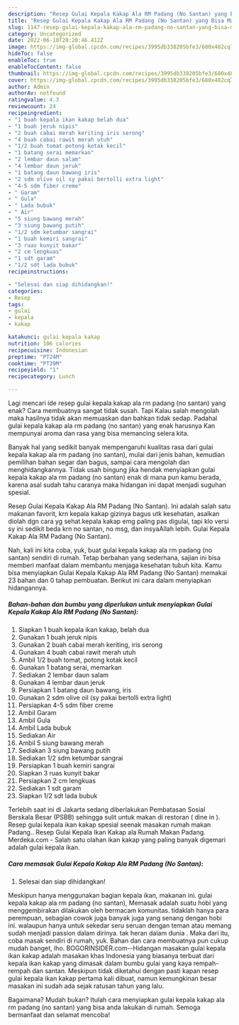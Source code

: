 ```yaml
---
description: "Resep Gulai Kepala Kakap Ala RM Padang (No Santan) yang Bisa Manjain Lidah "
title: "Resep Gulai Kepala Kakap Ala RM Padang (No Santan) yang Bisa Manjain Lidah "
slug: 1147-resep-gulai-kepala-kakap-ala-rm-padang-no-santan-yang-bisa-manjain-lidah
category: Uncategorized
date: 2022-06-10T20:20:46.412Z
image: https://img-global.cpcdn.com/recipes/3995db338205bfe3/680x482cq70/gulai-kepala-kakap-ala-rm-padang-no-santan-foto-resep-utama.jpg
hideToc: false
enableToc: true
enableTocContent: false
thumbnail: https://img-global.cpcdn.com/recipes/3995db338205bfe3/680x482cq70/gulai-kepala-kakap-ala-rm-padang-no-santan-foto-resep-utama.jpg
cover: https://img-global.cpcdn.com/recipes/3995db338205bfe3/680x482cq70/gulai-kepala-kakap-ala-rm-padang-no-santan-foto-resep-utama.jpg
author: Admin
authorAv: notfound
ratingvalue: 4.3
reviewcount: 24
recipeingredient:
- "1 buah kepala ikan kakap belah dua"
- "1 buah jeruk nipis"
- "2 buah cabai merah keriting iris serong"
- "4 buah cabai rawit merah utuh"
- "1/2 buah tomat potong kotak kecil"
- "1 batang serai memarkan"
- "2 lembar daun salam"
- "4 lembar daun jeruk"
- "1 batang daun bawang iris"
- "2 sdm olive oil sy pakai bertolli extra light"
- "4-5 sdm fiber creme"
- " Garam"
- " Gula"
- " Lada bubuk"
- " Air"
- "5 siung bawang merah"
- "3 siung bawang putih"
- "1/2 sdm ketumbar sangrai"
- "1 buah kemiri sangrai"
- "3 ruas kunyit bakar"
- "2 cm lengkuas"
- "1 sdt garam"
- "1/2 sdt lada bubuk"
recipeinstructions:

- "Selesai dan siap dihidangkan!"
categories:
- Resep
tags:
- gulai
- kepala
- kakap

katakunci: gulai kepala kakap 
nutrition: 106 calories
recipecuisine: Indonesian
preptime: "PT24M"
cooktime: "PT39M"
recipeyield: "1"
recipecategory: Lunch

---
```



Lagi mencari ide resep gulai kepala kakap ala rm padang (no santan) yang enak? Cara membuatnya sangat tidak susah. Tapi Kalau salah mengolah maka hasilnya tidak akan memuaskan dan bahkan tidak sedap. Padahal gulai kepala kakap ala rm padang (no santan) yang enak harusnya Kan mempunyai aroma dan rasa yang bisa memancing selera kita.


Banyak hal yang sedikit banyak mempengaruhi kualitas rasa dari gulai kepala kakap ala rm padang (no santan), mulai dari jenis bahan, kemudian pemilihan bahan segar dan bagus, sampai cara mengolah dan menghidangkannya. Tidak usah bingung jika hendak menyiapkan gulai kepala kakap ala rm padang (no santan) enak di mana pun kamu berada, karena asal sudah tahu caranya maka hidangan ini dapat menjadi suguhan spesial.

Resep Gulai Kepala Kakap Ala RM Padang (No Santan). Ini adalah salah satu makanan favorit, krn kepala kakap gizinya bagus utk kesehatan, asalkan diolah dgn cara yg sehat.kepala kakap emg paling pas digulai, tapi klo versi sy ini sedikit beda krn no santan, no msg, dan insyaAllah lebih. Gulai Kepala Kakap Ala RM Padang (No Santan).


Nah, kali ini kita coba, yuk, buat gulai kepala kakap ala rm padang (no santan) sendiri di rumah. Tetap berbahan yang sederhana, sajian ini bisa memberi manfaat dalam membantu menjaga kesehatan tubuh kita. Kamu bisa menyiapkan Gulai Kepala Kakap Ala RM Padang (No Santan) memakai 23 bahan dan 0 tahap pembuatan. Berikut ini cara dalam menyiapkan hidangannya.

<!--inarticleads1-->

##### Bahan-bahan dan bumbu yang diperlukan untuk menyiapkan Gulai Kepala Kakap Ala RM Padang (No Santan):

1. Siapkan 1 buah kepala ikan kakap, belah dua
1. Gunakan 1 buah jeruk nipis
1. Gunakan 2 buah cabai merah keriting, iris serong
1. Gunakan 4 buah cabai rawit merah utuh
1. Ambil 1/2 buah tomat, potong kotak kecil
1. Gunakan 1 batang serai, memarkan
1. Sediakan 2 lembar daun salam
1. Gunakan 4 lembar daun jeruk
1. Persiapkan 1 batang daun bawang, iris
1. Gunakan 2 sdm olive oil (sy pakai bertolli extra light)
1. Persiapkan 4-5 sdm fiber creme
1. Ambil  Garam
1. Ambil  Gula
1. Ambil  Lada bubuk
1. Sediakan  Air
1. Ambil 5 siung bawang merah
1. Sediakan 3 siung bawang putih
1. Sediakan 1/2 sdm ketumbar sangrai
1. Persiapkan 1 buah kemiri sangrai
1. Siapkan 3 ruas kunyit bakar
1. Persiapkan 2 cm lengkuas
1. Sediakan 1 sdt garam
1. Siapkan 1/2 sdt lada bubuk


Terlebih saat ini di Jakarta sedang diberlakukan Pembatasan Sosial Berskala Besar (PSBB) sehingga sulit untuk makan di restoran ( dine in ). Resep gulai kepala ikan kakap spesial seenak masakan rumah makan Padang.. Resep Gulai Kepala Ikan Kakap ala Rumah Makan Padang. Merdeka.com - Salah satu olahan ikan kakap yang paling banyak digemari adalah gulai kepala ikan. 

<!--inarticleads2-->

##### Cara memasak Gulai Kepala Kakap Ala RM Padang (No Santan):


1. Selesai dan siap dihidangkan!

Meskipun hanya menggunakan bagian kepala ikan, makanan ini. gulai kepala kakap ala rm padang (no santan), Memasak adalah suatu hobi yang menggembirakan dilakukan oleh bermacam komunitas. tidaklah hanya para perempuan, sebagian cowok juga banyak juga yang senang dengan hobi ini. walaupun hanya untuk sekedar seru seruan dengan teman atau memang sudah menjadi passion dalam dirinya. tak heran dalam dunia . Maka dari itu, coba masak sendiri di rumah, yuk. Bahan dan cara membuatnya pun cukup mudah banget, lho. BOGORINSIDER.com--Hidangan masakan gulai kepala ikan kakap adalah masakan khas Indonesia yang biasanya terbuat dari kepala ikan kakap yang dimasak dalam bumbu gulai yang kaya rempah-rempah dan santan. Meskipun tidak diketahui dengan pasti kapan resep gulai kepala ikan kakap pertama kali dibuat, namun kemungkinan besar masakan ini sudah ada sejak ratusan tahun yang lalu. 

Bagaimana? Mudah bukan? Itulah cara menyiapkan gulai kepala kakap ala rm padang (no santan) yang bisa anda lakukan di rumah. Semoga bermanfaat dan selamat mencoba!
